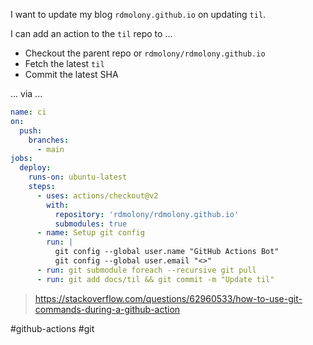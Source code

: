 I want to update my blog `rdmolony.github.io` on updating `til`.

I can add an action to the `til` repo to ...

- Checkout the parent repo or `rdmolony/rdmolony.github.io`
- Fetch the latest `til`
- Commit the latest SHA

... via ...

```yml
name: ci
on:
  push:
    branches:
      - main
jobs:
  deploy:
    runs-on: ubuntu-latest
    steps:
      - uses: actions/checkout@v2
        with:
          repository: 'rdmolony/rdmolony.github.io'
          submodules: true
      - name: Setup git config
        run: |
          git config --global user.name "GitHub Actions Bot"
          git config --global user.email "<>"
      - run: git submodule foreach --recursive git pull
      - run: git add docs/til && git commit -m "Update til"
```

> https://stackoverflow.com/questions/62960533/how-to-use-git-commands-during-a-github-action

#github-actions
#git
